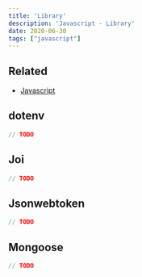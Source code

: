 ```yaml
---
title: 'Library'
description: 'Javascript - Library'
date: 2020-06-30
tags: ["javascript"]
---
```


## Related

- [Javascript](/lang/javascript)
## dotenv

```js
// TODO
```

## Joi

```js
// TODO
```


## Jsonwebtoken

```js
// TODO
```

## Mongoose

```js
// TODO
```
